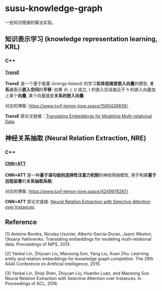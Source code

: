 # susu-knowledge-graph

一些知识图谱的算法实现。

## 知识表示学习 (knowledge representation learning, KRL)

### C++

#### [TransE](./knowledge-representation-learning/C%2B%2B/TransE/)

**TransE** 是一个基于能量 *(energy-based)* 的学习**实体低维度嵌入向量**的模型, **关系**被表示**嵌入空间**的**平移**: 如果 *(h, r, t)* 成立, *t* 的嵌入应该接近于 *h* 的嵌入向量加上某个**向量**, 某个向量就是**关系的嵌入向量**.

对应的博客: https://www.luyf-lemon-love.space/1560426839/ .

**TransE** 原论文链接：[Translating Embeddings for Modeling Multi-relational Data](https://proceedings.neurips.cc/paper/2013/file/1cecc7a77928ca8133fa24680a88d2f9-Paper.pdf).

## 神经关系抽取 (Neural Relation Extraction, NRE)

### C++

#### [CNN+ATT](./neural-relation-extraction/C%2B%2B/CNN%2BATT/)

**CNN+ATT** 是一种**基于语句级别选择性注意力机制**的神经网络模型, 用于构建**基于远程监督**的**关系抽取系统**.

对应的博客: https://www.luyf-lemon-love.space/4249978267/ .

**CNN+ATT** 原论文链接: [Neural Relation Extraction with Selective Attention over Instances](https://aclanthology.org/P16-1200v2.pdf).

## Reference

[1] Antoine Bordes, Nicolas Usunier, Alberto Garcia-Duran, Jason Weston, Oksana Yakhnenko. Translating embeddings for modeling multi-relational data. Proceedings of NIPS, 2013.

[2] Yankai Lin, Zhiyuan Liu, Maosong Sun, Yang Liu, Xuan Zhu. Learning entity and relation embeddings for knowledge graph completion. The 29th AAAI Conference on Artificial Intelligence, 2015.

[3] Yankai Lin, Shiqi Shen, Zhiyuan Liu, Huanbo Luan, and Maosong Sun. Neural Relation Extraction with Selective Attention over Instances. In Proceedings of ACL, 2016.